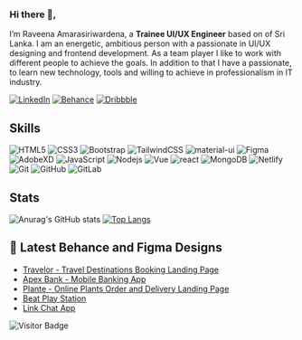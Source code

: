 ### Hi there 👋,

I’m Raveena Amarasiriwardena, a **Trainee UI/UX Engineer** based on of Sri Lanka. I am an energetic, ambitious person with a passionate in UI/UX designing and frontend development. As a team player I like to work with different people to achieve the goals. In addition to that I have a passionate, to learn new technology, tools and willing to achieve in professionalism in IT industry.

<!-- - 👋 Hi, I’m Raveena Amarasiriwardena
- 👀 I’m interested in UI/UX designing and Front-end web development. -->
<!-- - 🌱 I’m currently learning ...
- 💞️ I’m looking to collaborate on ...
- 📫 How to reach me ... -->

[![LinkedIn](https://img.shields.io/badge/linkedin-%230077B5.svg?style=for-the-badge&logo=linkedin&logoColor=white)](https://www.linkedin.com/in/raveena-amarasiriwardena/)
[![Behance](https://img.shields.io/badge/Behance-12100E?style=for-the-badge&logo=medium&logoColor=white)](https://www.behance.net/amarasiriwardenar)
[![Dribbble](https://img.shields.io/badge/-Dribbble-FE7A16?style=for-the-badge&logo=stack-overflow&logoColor=white)](https://dribbble.com/Amarasiriwardena)

## Skills

![HTML5](https://img.shields.io/badge/-HTML5-E34F26?style=flat-square&logo=html5&logoColor=white)
![CSS3](https://img.shields.io/badge/-CSS3-1572B6?style=flat-square&logo=css3)
![Bootstrap](https://img.shields.io/badge/-Bootstrap-563D7C?style=flat-square&logo=bootstrap)
![TailwindCSS](https://img.shields.io/badge/-tailwindcss-black?style=flat-square&logo=tailwindcss)
![material-ui](https://img.shields.io/badge/Material_UI-0081CB?style=flat-square&logo=mui&logoColor=white)
![Figma](https://img.shields.io/badge/-Figma-black?style=flat-square&logo=Figma)
![AdobeXD](https://img.shields.io/badge/-AdobeXD-black?style=flat-square&logo=AdobeXd)
![JavaScript](https://img.shields.io/badge/-JavaScript-black?style=flat-square&logo=javascript)
![Nodejs](https://img.shields.io/badge/-Nodejs-black?style=flat-square&logo=Node.js)
![Vue](https://img.shields.io/badge/-Vuejs-black?style=flat-square&logo=Vue.js)
![react](https://img.shields.io/badge/React-20232A?style=flat-square&logo=react&logoColor=61DAFB)
![MongoDB](https://img.shields.io/badge/-MongoDB-black?style=flat-square&logo=mongodb)
![Netlify](https://img.shields.io/badge/-Netlify-430098?style=flat-square&logo=Netlify)
![Git](https://img.shields.io/badge/-Git-black?style=flat-square&logo=git)
![GitHub](https://img.shields.io/badge/-GitHub-181717?style=flat-square&logo=github)
![GitLab](https://img.shields.io/badge/-GitLab-FCA121?style=flat-square&logo=gitlab)
<!-- ![react-router](https://img.shields.io/badge/React_Router-CA4245?style=flat-square&logo=react-router&logoColor=white) -->
<!-- ![storybook](https://img.shields.io/badge/storybook-FF4785?style=flat-square&logo=storybook&logoColor=white) -->

## Stats

<!-- ![Github Stats](https://github-readme-stats.vercel.app/api?username=raveena69&count_private=true&show_icons=true&include_all_commits=true&theme=prussian&layout=compact)
![Top Langs](https://github-readme-stats.vercel.app/api/top-langs/?username=raveena69&hide=TeX&layout=compact&theme=prussian) -->

<!-- ![Anurag's GitHub stats](https://github-readme-stats.vercel.app/api?username=raveena69&show_icons=true)  -->

<!-- tokyonight, onedark, cobalt, dracula -->
![Anurag's GitHub stats](https://github-readme-stats.vercel.app/api?username=raveena69&count_private=true&show_icons=true&include_all_commits=true&theme=tokyonight&layout=compact)
[![Top Langs](https://github-readme-stats.vercel.app/api/top-langs/?username=raveena69&show_icons=true&theme=cobalt)](https://github.com/anuraghazra/github-readme-stats)


<!---
raveena69/raveena69 is a ✨ special ✨ repository because its `README.md` (this file) appears on your GitHub profile.
You can click the Preview link to take a look at your changes.
--->

## 📝 Latest Behance and Figma Designs

-   [Travelor - Travel Destinations Booking Landing Page](https://www.behance.net/gallery/169954821/Travelor-Travel-Destinations-Booking-Landing-Page)
-   [Apex Bank - Mobile Banking App](https://dribbble.com/shots/19647244-Apex-Bank-Mobile-Banking-App)
-   [Plante - Online Plants Order and Delivery Landing Page](https://dribbble.com/shots/20341019-Plante-Online-Plants-Order-and-Delivery-Landing-Page)
-   [Beat Play Station](https://dribbble.com/shots/18791846-Beat-Play-Station)
-   [Link Chat App](https://dribbble.com/shots/18850041-Link-Chat-App)


![Visitor Badge](https://visitor-badge.laobi.icu/badge?page_id=raveena69.raveena69)